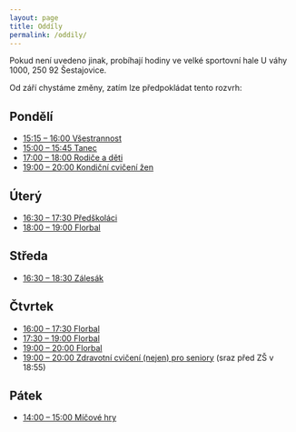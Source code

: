 ```yaml
---
layout: page
title: Oddíly
permalink: /oddily/
---
```


Pokud není uvedeno jinak, probíhají hodiny ve velké sportovní hale U váhy 1000, 250 92 Šestajovice.

Od září chystáme změny, zatím lze předpokládat tento rozvrh:

## Pondělí

* [15:15 – 16:00 Všestrannost]({{relative}}/oddily/vsestrannost)
* [15:00 – 15:45 Tanec]({{relative}}/oddily/tanec)
* [17:00 – 18:00 Rodiče a děti]({{relative}}/oddily/rodice-a-deti)
* [19:00 – 20:00 Kondiční cvičení žen]({{relative}}/oddily/zeny)

## Úterý

* [16:30 – 17:30 Předškoláci]({{relative}}/oddily/predskolaci)
* [18:00 – 19:00 Florbal]({{relative}}/oddily/florbal)

## Středa

* [16:30 – 18:30 Zálesák]({{relative}}/oddily/zalesak)

## Čtvrtek

* [16:00 – 17:30 Florbal]({{relative}}/oddily/florbal)
* [17:30 – 19:00 Florbal]({{relative}}/oddily/florbal)
* [19:00 – 20:00 Florbal]({{relative}}/oddily/florbal)
* [19:00 – 20:00 Zdravotní cvičení (nejen) pro seniory]({{relative}}/oddily/zdravotni) (sraz před ZŠ v 18:55)

## Pátek

* [14:00 – 15:00 Míčové hry]({{relative}}/oddily/micovky)
